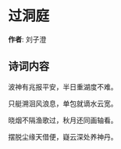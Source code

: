 # 过洞庭

**作者**: 刘子澄

## 诗词内容

波神有兆报平安，半日重湖度不难。

只艇溯洄风浪息，单包就谪水云宽。

晓烟不隔渔歌过，秋月还同画轴看。

摆脱尘缘天借便，嶷云深处养神丹。

